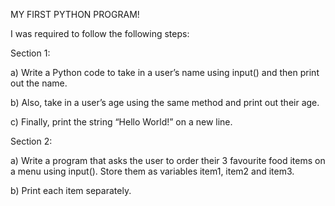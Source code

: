 MY FIRST PYTHON PROGRAM!

I was required to follow the following steps:

Section 1:

a) Write a Python code to take in a user’s name using input() and then print out the name.

b) Also, take in a user’s age using the same method and print out their age.

c) Finally, print the string “Hello World!” on a new line.

Section 2:

a)  Write a program that asks the user to order their 3 favourite food items on a menu using input(). Store them as variables item1, item2 and item3.

b) Print each item separately.
